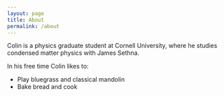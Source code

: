 ```yaml
---
layout: page
title: About
permalink: /about
---
```


Colin is a physics graduate student at Cornell University, where he studies condensed matter physics with James Sethna.

In his free time Colin likes to:

  *  Play bluegrass and classical mandolin
  *  Bake bread and cook


